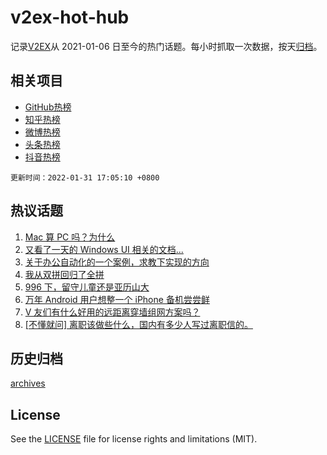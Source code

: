 # v2ex-hot-hub

 记录[V2EX](https://www.v2ex.com/)从 2021-01-06 日至今的热门话题。每小时抓取一次数据，按天[归档](archives)。
 
 ## 相关项目

- [GitHub热榜](https://github.com/snaildev/github-hot-hub)
- [知乎热榜](https://github.com/snaildev/zhihu-hot-hub)
- [微博热榜](https://github.com/snaildev/weibo-hot-hub)
- [头条热榜](https://github.com/snaildev/toutiao-hot-hub)
- [抖音热榜](https://github.com/snaildev/douyin-hot-hub)


 `更新时间：2022-01-31 17:05:10 +0800`

## 热议话题

1. [Mac 算 PC 吗？为什么](https://www.v2ex.com/t/831434)
1. [又看了一天的 Windows UI 相关的文档...](https://www.v2ex.com/t/831456)
1. [关于办公自动化的一个案例，求教下实现的方向](https://www.v2ex.com/t/831492)
1. [我从双拼回归了全拼](https://www.v2ex.com/t/831519)
1. [996 下，留守儿童还是亚历山大](https://www.v2ex.com/t/831444)
1. [万年 Android 用户想整一个 iPhone 备机尝尝鲜](https://www.v2ex.com/t/831454)
1. [V 友们有什么好用的远距离穿墙组网方案吗？](https://www.v2ex.com/t/831476)
1. [[不懂就问] 离职该做些什么，国内有多少人写过离职信的。](https://www.v2ex.com/t/831500)

## 历史归档

[archives](archives)

## License

See the [LICENSE](LICENSE) file for license rights and limitations (MIT).
